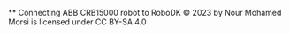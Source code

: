 ** Connecting ABB CRB15000 robot to RoboDK © 2023 by Nour Mohamed Morsi is licensed under CC BY-SA 4.0 
